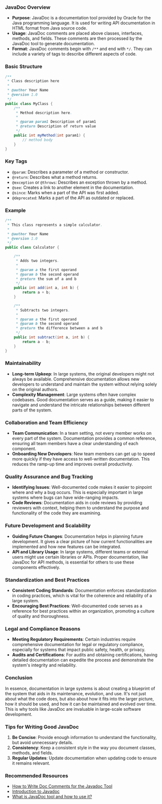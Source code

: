 ### JavaDoc Overview
- **Purpose**: JavaDoc is a documentation tool provided by Oracle for the Java programming language. It is used for writing API documentation in HTML format from Java source code.
- **Usage**: JavaDoc comments are placed above classes, interfaces, methods, and fields. These comments are then processed by the JavaDoc tool to generate documentation.
- **Format**: JavaDoc comments begin with `/**` and end with `*/`. They can include a variety of tags to describe different aspects of code.

### Basic Structure
```java
/**
 * Class description here
 * 
 * @author Your Name
 * @version 1.0
 */
public class MyClass {
    /**
     * Method description here.
     *
     * @param param1 Description of param1
     * @return Description of return value
     */
    public int myMethod(int param1) {
        // method body
    }
}
```

### Key Tags
- `@param`: Describes a parameter of a method or constructor.
- `@return`: Describes what a method returns.
- `@exception` or `@throws`: Describes an exception thrown by a method.
- `@see`: Creates a link to another element in the documentation.
- `@since`: Marks when a part of the API was first added.
- `@deprecated`: Marks a part of the API as outdated or replaced.

### Example
```java
/**
 * This class represents a simple calculator.
 * 
 * @author Your Name
 * @version 1.0
 */
public class Calculator {

    /**
     * Adds two integers.
     *
     * @param a the first operand
     * @param b the second operand
     * @return the sum of a and b
     */
    public int add(int a, int b) {
        return a + b;
    }

    /**
     * Subtracts two integers.
     *
     * @param a the first operand
     * @param b the second operand
     * @return the difference between a and b
     */
    public int subtract(int a, int b) {
        return a - b;
    }
}
```

### **Maintainability**
- **Long-term Upkeep**: In large systems, the original developers might not always be available. Comprehensive documentation allows new developers to understand and maintain the system without relying solely on the original authors.
- **Complexity Management**: Large systems often have complex codebases. Good documentation serves as a guide, making it easier to navigate and understand the intricate relationships between different parts of the system.

### **Collaboration and Team Efficiency**
- **Team Communication**: In a team setting, not every member works on every part of the system. Documentation provides a common reference, ensuring all team members have a clear understanding of each component.
- **Onboarding New Developers**: New team members can get up to speed more quickly if they have access to well-written documentation. This reduces the ramp-up time and improves overall productivity.

### **Quality Assurance and Bug Tracking**
- **Identifying Issues**: Well-documented code makes it easier to pinpoint where and why a bug occurs. This is especially important in large systems where bugs can have wide-ranging impacts.
- **Code Reviews**: Documentation aids in code reviews by providing reviewers with context, helping them to understand the purpose and functionality of the code they are examining.

### **Future Development and Scalability**
- **Guiding Future Changes**: Documentation helps in planning future development. It gives a clear picture of how current functionalities are implemented and how new features can be integrated.
- **API and Library Usage**: In large systems, different teams or external users might use certain libraries or APIs. Proper documentation, like JavaDoc for API methods, is essential for others to use these components effectively.

### **Standardization and Best Practices**
- **Consistent Coding Standards**: Documentation enforces standardization in coding practices, which is vital for the coherence and reliability of a large system.
- **Encouraging Best Practices**: Well-documented code serves as a reference for best practices within an organization, promoting a culture of quality and thoroughness.

### **Legal and Compliance Reasons**
- **Meeting Regulatory Requirements**: Certain industries require comprehensive documentation for legal or regulatory compliance, especially for systems that impact public safety, health, or privacy.
- **Audits and Certifications**: For audits and obtaining certifications, having detailed documentation can expedite the process and demonstrate the system's integrity and reliability.

### Conclusion
In essence, documentation in large systems is about creating a blueprint of the system that aids in its maintenance, 
evolution, and use. It's not just about what the code does, but also about how it fits into the larger picture, how it 
should be used, and how it can be maintained and evolved over time. This is why tools like JavaDoc are invaluable in 
large-scale software development.


### Tips for Writing Good JavaDoc
1. **Be Concise**: Provide enough information to understand the functionality, but avoid unnecessary details.
2. **Consistency**: Keep a consistent style in the way you document classes, methods, and fields.
3. **Regular Updates**: Update documentation when updating code to ensure it remains relevant.


### Recommended Resources
- [How to Write Doc Comments for the Javadoc Tool](https://www.oracle.com/technical-resources/articles/java/javadoc-tool.html)
- [Introduction to Javadoc](https://www.baeldung.com/javadoc)
- [What is JavaDoc tool and how to use it?](https://www.geeksforgeeks.org/what-is-javadoc-tool-and-how-to-use-it)
